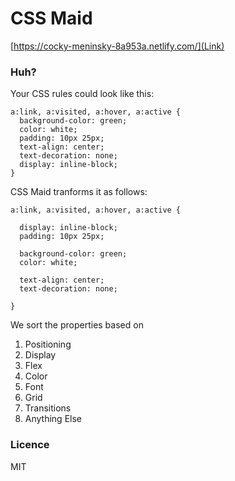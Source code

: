 # CSS Maid

[https://cocky-meninsky-8a953a.netlify.com/](Link)

### Huh?

Your CSS rules could look like this:

```
a:link, a:visited, a:hover, a:active {
  background-color: green;
  color: white;
  padding: 10px 25px;
  text-align: center;
  text-decoration: none;
  display: inline-block;
}
```

CSS Maid tranforms it as follows:

```
a:link, a:visited, a:hover, a:active {

  display: inline-block;
  padding: 10px 25px;

  background-color: green;
  color: white;

  text-align: center;
  text-decoration: none;

}
```

We sort the properties based on

1.  Positioning
2.  Display
3.  Flex
4.  Color
5.  Font
6.  Grid
7.  Transitions
8.  Anything Else

### Licence

MIT

